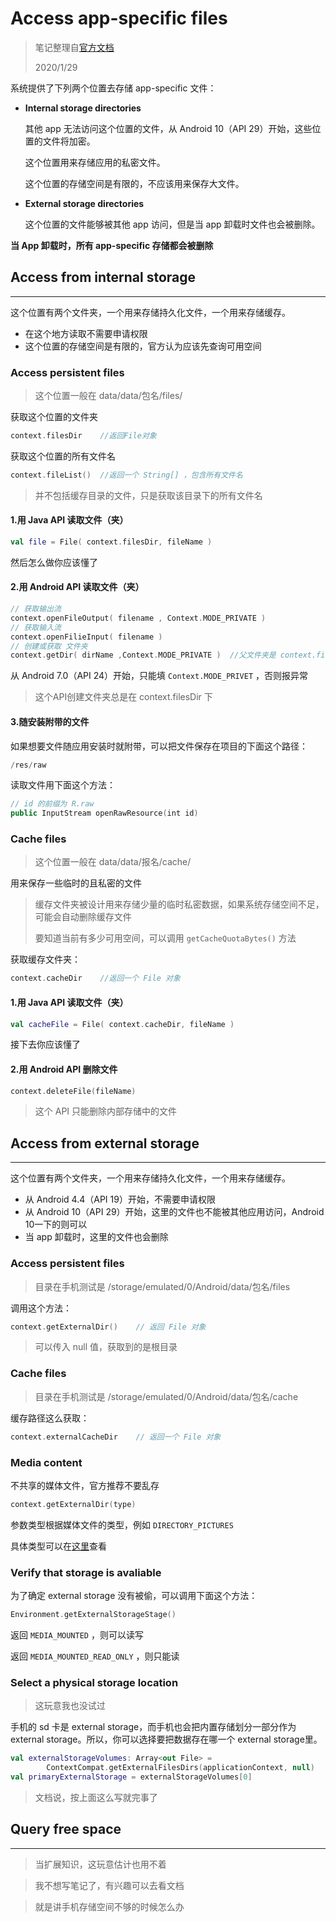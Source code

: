 # Access app-specific files

> 笔记整理自[官方文档](https://developer.android.com/training/data-storage/app-specific#kotlin)
>
> 2020/1/29

系统提供了下列两个位置去存储 app-specific 文件：

* **Internal storage directories**

    其他 app 无法访问这个位置的文件，从 Android 10（API 29）开始，这些位置的文件将加密。

    这个位置用来存储应用的私密文件。

    这个位置的存储空间是有限的，不应该用来保存大文件。



* **External storage directories**

    这个位置的文件能够被其他 app 访问，但是当 app 卸载时文件也会被删除。

**当 App 卸载时，所有 app-specific 存储都会被删除**



## Access from internal storage

----

这个位置有两个文件夹，一个用来存储持久化文件，一个用来存储缓存。

* 在这个地方读取不需要申请权限
* 这个位置的存储空间是有限的，官方认为应该先查询可用空间

### Access persistent files

> 这个位置一般在 data/data/包名/files/

 获取这个位置的文件夹

```kotlin
context.filesDir	//返回File对象
```

获取这个位置的所有文件名

```kotlin
context.fileList()	//返回一个 String[] ，包含所有文件名
```

> 并不包括缓存目录的文件，只是获取该目录下的所有文件名

#### 1.用 Java API 读取文件（夹）

```kotlin
val file = File( context.filesDir, fileName )
```

然后怎么做你应该懂了

#### 2.用 Android API 读取文件（夹）

```kotlin
// 获取输出流
context.openFileOutput( filename , Context.MODE_PRIVATE )
// 获取输入流
context.openFilieInput( filename )
// 创建或获取 文件夹
context.getDir( dirName ,Context.MODE_PRIVATE )  //父文件夹是 context.filesDir
```

从 Android 7.0（API 24）开始，只能填 `Context.MODE_PRIVET` ，否则报异常

> 这个API创建文件夹总是在 context.filesDir 下

#### 3.随安装附带的文件

如果想要文件随应用安装时就附带，可以把文件保存在项目的下面这个路径：

```kotlin
/res/raw
```

读取文件用下面这个方法：

```kotlin
// id 的前缀为 R.raw
public InputStream openRawResource(int id)
```



### Cache files

> 这个位置一般在 data/data/报名/cache/

用来保存一些临时的且私密的文件

> 缓存文件夹被设计用来存储少量的临时私密数据，如果系统存储空间不足，可能会自动删除缓存文件
>
> 要知道当前有多少可用空间，可以调用 `getCacheQuotaBytes()` 方法

获取缓存文件夹：

```kotlin
context.cacheDir	//返回一个 File 对象
```

#### 1.用 Java API 读取文件（夹）

```kotlin
val cacheFile = File( context.cacheDir, fileName )
```

接下去你应该懂了

#### 2.用 Android API 删除文件

```kotlin
context.deleteFile(fileName)
```

> 这个 API 只能删除内部存储中的文件



## Access from external storage

----

这个位置有两个文件夹，一个用来存储持久化文件，一个用来存储缓存。

* 从 Android 4.4（API 19）开始，不需要申请权限
* 从 Android 10（API 29）开始，这里的文件也不能被其他应用访问，Android 10一下的则可以
* 当 app 卸载时，这里的文件也会删除



### Access persistent files

> 目录在手机测试是 /storage/emulated/0/Android/data/包名/files

调用这个方法：

```kotlin
context.getExternalDir()	// 返回 File 对象
```

> 可以传入 null 值，获取到的是根目录



### Cache files

> 目录在手机测试是 /storage/emulated/0/Android/data/包名/cache

缓存路径这么获取：

```kotlin
context.externalCacheDir	// 返回一个 File 对象
```



### Media content

不共享的媒体文件，官方推荐不要乱存

```kotlin
context.getExternalDir(type)
```

参数类型根据媒体文件的类型，例如 `DIRECTORY_PICTURES`

具体类型可以在[这里](https://developer.android.com/reference/android/os/Environment#fields)查看



### Verify that storage is avaliable

为了确定 external storage 没有被偷，可以调用下面这个方法：

```kotlin
Environment.getExternalStorageStage()
```

返回 `MEDIA_MOUNTED` ，则可以读写

返回 `MEDIA_MOUNTED_READ_ONLY` ，则只能读



### Select a physical storage location

> 这玩意我也没试过

手机的 sd 卡是 external storage，而手机也会把内置存储划分一部分作为 external storage。所以，你可以选择要把数据存在哪一个 external storage里。

```kotlin
val externalStorageVolumes: Array<out File> =
        ContextCompat.getExternalFilesDirs(applicationContext, null)
val primaryExternalStorage = externalStorageVolumes[0]
```

> 文档说，按上面这么写就完事了



## Query free space

---

> 当扩展知识，这玩意估计也用不着

> 我不想写笔记了，有兴趣可以去看文档

> 就是讲手机存储空间不够的时候怎么办